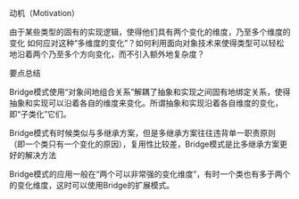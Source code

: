 动机（Motivation）

由于某些类型的固有的实现逻辑，使得他们具有两个变化的维度，乃至多个维度的变化
如何应对这种“多维度的变化”？如何利用面向对象技术来使得类型可以轻松地沿着两个乃至多个方向变化，而不引入额外地复杂度？


要点总结

Bridge模式使用“对象间地组合关系”解耦了抽象和实现之间固有地绑定关系，使得抽象和实现可以沿着各自的维度来变化。所谓抽象和实现沿着各自维度的变化，即“子类化”它们。

Bridge模式有时候类似与多继承方案，但是多继承方案往往违背单一职责原则（即一个类只有一个变化的原因），复用性比较差，Bridge模式是比多继承方案更好的解决方法

Bridge模式的应用一般在“两个可以非常强的变化维度”，有时一个类也有多于两个的变化维度，这时可以使用Bridge的扩展模式。